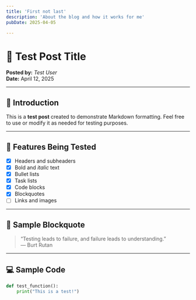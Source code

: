 ```yaml
---
title: 'First not last'
description: 'About the blog and how it works for me'
pubDate: 2025-04-05

---
```


# 📢 Test Post Title

**Posted by:** _Test User_  
**Date:** April 12, 2025

---

## 📝 Introduction

This is a **test post** created to demonstrate Markdown formatting. Feel free to use or modify it as needed for testing purposes.

---

## 🔧 Features Being Tested

- [x] Headers and subheaders  
- [x] Bold and _italic_ text  
- [x] Bullet lists  
- [x] Task lists  
- [x] Code blocks  
- [x] Blockquotes  
- [ ] Links and images  

---

## 💬 Sample Blockquote

> “Testing leads to failure, and failure leads to understanding.”  
> — Burt Rutan

---

## 💻 Sample Code

```python
def test_function():
    print("This is a test!")

